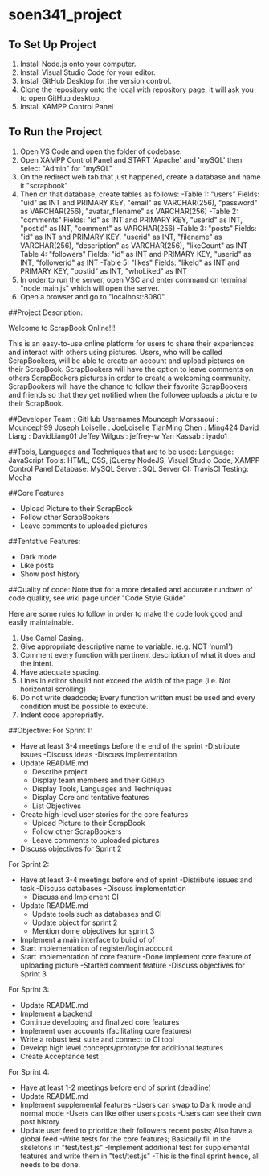 # soen341_project

## To Set Up Project

1. Install Node.js onto your computer.
2. Install Visual Studio Code for your editor.
3. Install GitHub Desktop for the version control.
4. Clone the repository onto the local with repository page, it will ask you to open GitHub desktop.
5. Install XAMPP Control Panel

## To Run the Project

1. Open VS Code and open the folder of codebase.
2. Open XAMPP Control Panel and START 'Apache' and 'mySQL' then select "Admin" for "mySQL"
3. On the redirect web tab that just happened, create a database and name it "scrapbook" 
4. Then on that database, create tables as follows:
	-Table 1: "users" Fields: "uid" as INT and PRIMARY KEY, "email" as VARCHAR(256), "password" as VARCHAR(256), "avatar_filename" as VARCHAR(256)
	-Table 2: "comments" Fields: "id" as INT and PRIMARY KEY, "userid" as INT, "postid" as INT, "comment" as VARCHAR(256)
	-Table 3: "posts" Fields: "id" as INT and PRIMARY KEY, "userid" as INT, "filename" as VARCHAR(256), "description" as VARCHAR(256), "likeCount" as INT
	-Table 4: "followers" Fields: "id" as INT and PRIMARY KEY, "userid" as INT, "followerid" as INT
	-Table 5: "likes" Fields: "likeId" as INT and PRIMARY KEY, "postid" as INT, "whoLiked" as INT
5. In order to run the server, open VSC and enter command on terminal "node main.js" which will open the server.
6. Open a browser and go to "localhost:8080".
 

##Project Description:

Welcome to ScrapBook Online!!!

This is an easy-to-use online platform for users to share their experiences and interact with others using pictures.
Users, who will be called ScrapBookers, will be able to create an account and upload pictures on 
their ScrapBook. ScrapBookers will have the option to leave comments on others ScrapBookers pictures in order to 
create a welcoming community. ScrapBookers will have the chance to follow their favorite ScrapBookers and friends so that 
they get notified when the followee uploads a picture to their ScrapBook.


##Developer Team	   : GitHub Usernames
Mounceph Morssaoui : Mounceph99
Joseph Loiselle    : JoeLoiselle
TianMing Chen      : Ming424
David Liang        : DavidLiang01
Jeffey Wilgus      : jeffrey-w
Yan Kassab	   	   : iyado1

##Tools, Languages and Techniques that are to be used:
Language: JavaScript
Tools:  HTML, CSS, jQuerey NodeJS, Visual Studio Code, XAMPP Control Panel
Database: MySQL
Server: SQL Server
CI: TravisCI
Testing: Mocha

##Core Features
- Upload Picture to their ScrapBook
- Follow other ScrapBookers
- Leave comments to uploaded pictures

##Tentative Features:
- Dark mode
- Like posts
- Show post history

##Quality of code:
Note that for a more detailed and accurate rundown of code quality, see wiki page under "Code Style Guide"

Here are some rules to follow in order to make the code look good and easily maintainable.
1. Use Camel Casing.
2. Give appropriate descriptive name to variable. (e.g. NOT 'num1')
3. Comment every function with pertinent description of what it does and the intent.
4. Have adequate spacing. 
5. Lines in editor should not exceed the width of the page (i.e. Not horizontal scrolling)
6. Do not write deadcode; Every function written must be used and every condition must be 
	possible to execute.
7. Indent code appropriatly.

##Objective: 
For Sprint 1:
- Have at least 3-4 meetings before the end of the sprint
	-Distribute issues
	-Discuss ideas
	-Discuss implementation
- Update README.md
	- Describe project 
	- Display team members and their GitHub
	- Display Tools, Languages and Techniques
	- Display Core and tentative features
	- List Objectives	
- Create high-level user stories for the core features
	- Upload Picture to their ScrapBook
	- Follow other ScrapBookers
	- Leave comments to uploaded pictures
- Discuss objectives for Sprint 2

For Sprint 2:
- Have at least 3-4 meetings before end of sprint
	-Distribute issues and task
	-Discuss databases
	-Discuss implementation
	- Discuss and Implement CI
- Update README.md
	- Update tools such as databases and CI
	- Update object for sprint 2
	- Mention dome objectives for sprint 3
- Implement a main interface to build of of
- Start implementation of register/login account
- Start implementation of core feature
	-Done implement core feature of uploading picture
	-Started comment feature
-Discuss objectives for Sprint 3

For Sprint 3:
- Update README.md
- Implement a backend
- Continue developing and finalized core features
- Implement user accounts (facilitating core features)
- Write a robust test suite and connect to CI tool
- Develop high level concepts/prototype for additional features
- Create Acceptance test

For Sprint 4:
- Have at least 1-2 meetings before end of sprint (deadline)
- Update README.md
- Implement supplemental features
	-Users can swap to Dark mode and normal mode
	-Users can like other users posts
	-Users can see their own post history
- Update user feed to prioritize their followers recent posts; Also have a global feed
-Write tests for the core features; Basically fill in the skeletons in "test/test.js"
-Implement additional test for supplemental features and write them in "test/test.js"
-This is the final sprint hence, all needs to be done.










